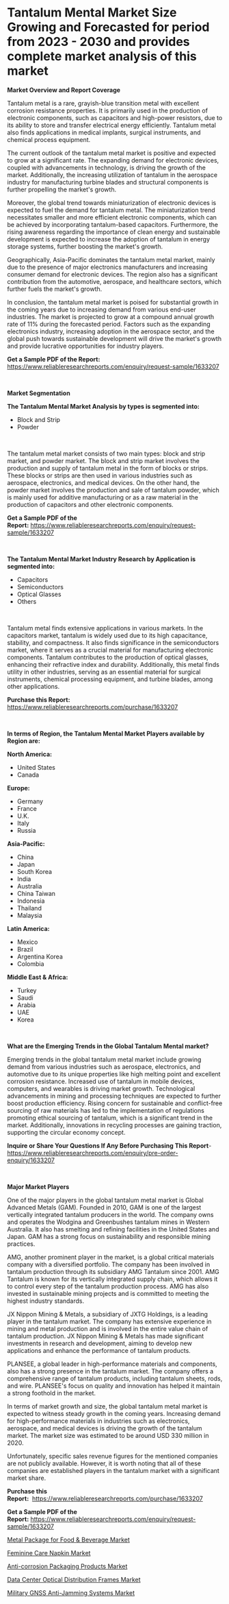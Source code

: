 <p><h1>Tantalum Mental Market Size Growing and Forecasted for period from 2023 - 2030 and provides complete market analysis of this market</h1></p><p><strong>Market Overview and Report Coverage</strong></p>
<p><p>Tantalum metal is a rare, grayish-blue transition metal with excellent corrosion resistance properties. It is primarily used in the production of electronic components, such as capacitors and high-power resistors, due to its ability to store and transfer electrical energy efficiently. Tantalum metal also finds applications in medical implants, surgical instruments, and chemical process equipment.</p><p>The current outlook of the tantalum metal market is positive and expected to grow at a significant rate. The expanding demand for electronic devices, coupled with advancements in technology, is driving the growth of the market. Additionally, the increasing utilization of tantalum in the aerospace industry for manufacturing turbine blades and structural components is further propelling the market's growth.</p><p>Moreover, the global trend towards miniaturization of electronic devices is expected to fuel the demand for tantalum metal. The miniaturization trend necessitates smaller and more efficient electronic components, which can be achieved by incorporating tantalum-based capacitors. Furthermore, the rising awareness regarding the importance of clean energy and sustainable development is expected to increase the adoption of tantalum in energy storage systems, further boosting the market's growth.</p><p>Geographically, Asia-Pacific dominates the tantalum metal market, mainly due to the presence of major electronics manufacturers and increasing consumer demand for electronic devices. The region also has a significant contribution from the automotive, aerospace, and healthcare sectors, which further fuels the market's growth.</p><p>In conclusion, the tantalum metal market is poised for substantial growth in the coming years due to increasing demand from various end-user industries. The market is projected to grow at a compound annual growth rate of 11% during the forecasted period. Factors such as the expanding electronics industry, increasing adoption in the aerospace sector, and the global push towards sustainable development will drive the market's growth and provide lucrative opportunities for industry players.</p></p>
<p><strong>Get a Sample PDF of the Report:</strong> <a href="https://www.reliableresearchreports.com/enquiry/request-sample/1633207">https://www.reliableresearchreports.com/enquiry/request-sample/1633207</a></p>
<p>&nbsp;</p>
<p><strong>Market Segmentation</strong></p>
<p><strong>The Tantalum Mental Market Analysis by types is segmented into:</strong></p>
<p><ul><li>Block and Strip</li><li>Powder</li></ul></p>
<p>&nbsp;</p>
<p><p>The tantalum metal market consists of two main types: block and strip market, and powder market. The block and strip market involves the production and supply of tantalum metal in the form of blocks or strips. These blocks or strips are then used in various industries such as aerospace, electronics, and medical devices. On the other hand, the powder market involves the production and sale of tantalum powder, which is mainly used for additive manufacturing or as a raw material in the production of capacitors and other electronic components.</p></p>
<p><strong>Get a Sample PDF of the Report:</strong>&nbsp;<a href="https://www.reliableresearchreports.com/enquiry/request-sample/1633207">https://www.reliableresearchreports.com/enquiry/request-sample/1633207</a></p>
<p>&nbsp;</p>
<p><strong>The Tantalum Mental Market Industry Research by Application is segmented into:</strong></p>
<p><ul><li>Capacitors</li><li>Semiconductors</li><li>Optical Glasses</li><li>Others</li></ul></p>
<p>&nbsp;</p>
<p><p>Tantalum metal finds extensive applications in various markets. In the capacitors market, tantalum is widely used due to its high capacitance, stability, and compactness. It also finds significance in the semiconductors market, where it serves as a crucial material for manufacturing electronic components. Tantalum contributes to the production of optical glasses, enhancing their refractive index and durability. Additionally, this metal finds utility in other industries, serving as an essential material for surgical instruments, chemical processing equipment, and turbine blades, among other applications.</p></p>
<p><strong>Purchase this Report:</strong>&nbsp; <a href="https://www.reliableresearchreports.com/purchase/1633207">https://www.reliableresearchreports.com/purchase/1633207</a></p>
<p>&nbsp;</p>
<p><strong>In terms of Region, the Tantalum Mental Market Players available by Region are:</strong></p>
<p>
    <p> <strong> North America: </strong>
        <ul>
            <li>United States</li>
            <li>Canada</li>
        </ul>
        </p> 
    <p> <strong> Europe: </strong>
        <ul>
            <li>Germany</li>
            <li>France</li>
            <li>U.K.</li>
            <li>Italy</li>
            <li>Russia</li>
        </ul>
        </p> 
    <p> <strong> Asia-Pacific: </strong>
        <ul>
            <li>China</li>
            <li>Japan</li>
            <li>South Korea</li>
            <li>India</li>
            <li>Australia</li>
            <li>China Taiwan</li>
            <li>Indonesia</li>
            <li>Thailand</li>
            <li>Malaysia</li>
        </ul>
        </p> 
    <p> <strong> Latin America: </strong>
        <ul>
            <li>Mexico</li>
            <li>Brazil</li>
            <li>Argentina Korea</li>
            <li>Colombia</li>
        </ul>
        </p> 
    <p> <strong> Middle East & Africa: </strong>
        <ul>
            <li>Turkey</li>
            <li>Saudi</li>
            <li>Arabia</li>
            <li>UAE</li>
            <li>Korea</li>
        </ul>
    </p>
    </p>
<p>&nbsp;</p>
<p><strong>What are the Emerging Trends in the Global Tantalum Mental market?</strong></p>
<p><p>Emerging trends in the global tantalum metal market include growing demand from various industries such as aerospace, electronics, and automotive due to its unique properties like high melting point and excellent corrosion resistance. Increased use of tantalum in mobile devices, computers, and wearables is driving market growth. Technological advancements in mining and processing techniques are expected to further boost production efficiency. Rising concern for sustainable and conflict-free sourcing of raw materials has led to the implementation of regulations promoting ethical sourcing of tantalum, which is a significant trend in the market. Additionally, innovations in recycling processes are gaining traction, supporting the circular economy concept.</p></p>
<p><strong>Inquire or Share Your Questions If Any Before Purchasing This Report</strong>- <a href="https://www.reliableresearchreports.com/enquiry/pre-order-enquiry/1633207">https://www.reliableresearchreports.com/enquiry/pre-order-enquiry/1633207</a></p>
<p>&nbsp;</p>
<p><strong>Major Market Players</strong></p>
<p><p>One of the major players in the global tantalum metal market is Global Advanced Metals (GAM). Founded in 2010, GAM is one of the largest vertically integrated tantalum producers in the world. The company owns and operates the Wodgina and Greenbushes tantalum mines in Western Australia. It also has smelting and refining facilities in the United States and Japan. GAM has a strong focus on sustainability and responsible mining practices.</p><p>AMG, another prominent player in the market, is a global critical materials company with a diversified portfolio. The company has been involved in tantalum production through its subsidiary AMG Tantalum since 2001. AMG Tantalum is known for its vertically integrated supply chain, which allows it to control every step of the tantalum production process. AMG has also invested in sustainable mining projects and is committed to meeting the highest industry standards.</p><p>JX Nippon Mining & Metals, a subsidiary of JXTG Holdings, is a leading player in the tantalum market. The company has extensive experience in mining and metal production and is involved in the entire value chain of tantalum production. JX Nippon Mining & Metals has made significant investments in research and development, aiming to develop new applications and enhance the performance of tantalum products.</p><p>PLANSEE, a global leader in high-performance materials and components, also has a strong presence in the tantalum market. The company offers a comprehensive range of tantalum products, including tantalum sheets, rods, and wire. PLANSEE's focus on quality and innovation has helped it maintain a strong foothold in the market.</p><p>In terms of market growth and size, the global tantalum metal market is expected to witness steady growth in the coming years. Increasing demand for high-performance materials in industries such as electronics, aerospace, and medical devices is driving the growth of the tantalum market. The market size was estimated to be around USD 330 million in 2020.</p><p>Unfortunately, specific sales revenue figures for the mentioned companies are not publicly available. However, it is worth noting that all of these companies are established players in the tantalum market with a significant market share.</p></p>
<p><strong>Purchase this Report:</strong>&nbsp;&nbsp;<a href="https://www.reliableresearchreports.com/purchase/1633207">https://www.reliableresearchreports.com/purchase/1633207</a></p>
<p></p>
<p><strong>Get a Sample PDF of the Report:</strong>&nbsp;<a href="https://www.reliableresearchreports.com/enquiry/request-sample/1633207">https://www.reliableresearchreports.com/enquiry/request-sample/1633207</a></p>
<p><p><a href="https://medium.com/@bethelokon998/metal-package-for-food-beverage-market-competitive-analysis-market-trends-and-forecast-to-2030-d1354fae5dcc">Metal Package for Food & Beverage Market</a></p><p><a href="https://medium.com/@noelkunzei1/feminine-care-napkin-market-insight-market-trends-growth-forecasted-from-2023-to-2030-28ef3e604c19">Feminine Care Napkin Market</a></p><p><a href="https://medium.com/@merrittrice2023/anti-corrosion-packaging-products-market-trends-and-market-analysis-forecasted-for-period-2023-2030-d39109bb02df">Anti-corrosion Packaging Products Market</a></p><p><a href="https://medium.com/@paulmcglynn6456/data-center-optical-distribution-frames-market-size-and-market-trends-complete-industry-overview-4cf9658842f6">Data Center Optical Distribution Frames Market</a></p><p><a href="https://medium.com/@lorenzmayer1995/military-gnss-anti-jamming-systems-market-furnishes-information-on-market-share-market-trends-and-7eb438f2e02e">Military GNSS Anti-Jamming Systems Market</a></p></p>